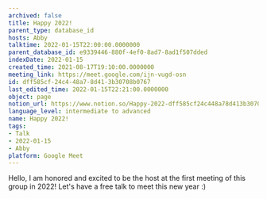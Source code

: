 ```yaml
---
archived: false
title: Happy 2022!
parent_type: database_id
hosts: Abby
talktime: 2022-01-15T22:00:00.0000000
parent_database_id: e9339446-880f-4ef0-8ad7-8ad1f507dded
indexDate: 2022-01-15
created_time: 2021-08-17T19:10:00.0000000
meeting_link: https://meet.google.com/ijn-vugd-osn
id: dff585cf-24c4-48a7-8d41-3b30708b0767
last_edited_time: 2022-01-15T22:21:00.0000000
object: page
notion_url: https://www.notion.so/Happy-2022-dff585cf24c448a78d413b30708b0767
language_level: intermediate to advanced
name: Happy 2022!
tags:
- Talk
- 2022-01-15
- Abby
platform: Google Meet
---
```


Hello, I am honored and excited to be the host at the first meeting of this group in 2022! Let's have a free talk to meet this new year :)





